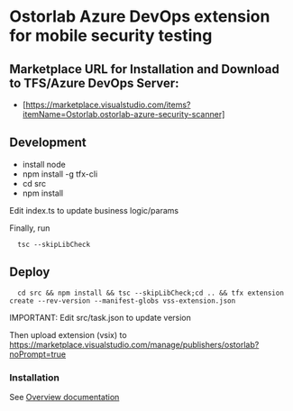 # Ostorlab Azure DevOps extension for mobile security testing 

## Marketplace URL for Installation and Download to TFS/Azure DevOps Server:
- [https://marketplace.visualstudio.com/items?itemName=Ostorlab.ostorlab-azure-security-scanner]

## Development
- install node
- npm install -g tfx-cli
- cd src
- npm install

Edit index.ts to update business logic/params

Finally, run
```
  tsc --skipLibCheck
```


## Deploy
```
  cd src && npm install && tsc --skipLibCheck;cd .. && tfx extension create --rev-version --manifest-globs vss-extension.json
```

IMPORTANT: Edit src/task.json to update version

Then upload extension (vsix) to https://marketplace.visualstudio.com/manage/publishers/ostorlab?noPrompt=true

### Installation

See [Overview documentation](overview.md)
